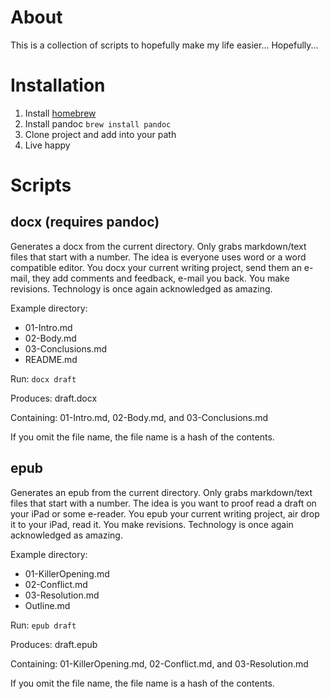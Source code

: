 # About

This is a collection of scripts to hopefully make my life easier...  Hopefully...

# Installation

1. Install [homebrew](http://brew.sh)
2. Install pandoc `brew install pandoc`
3. Clone project and add into your path
4. Live happy

# Scripts

## docx (requires pandoc)

Generates a docx from the current directory.  Only grabs markdown/text files
that start with a number.  The idea is everyone uses word or a word compatible
editor.  You docx your current writing project, send them an e-mail, they add
comments and feedback, e-mail you back.  You make revisions.  Technology is once
again acknowledged as amazing.

Example directory:

* 01-Intro.md
* 02-Body.md
* 03-Conclusions.md
* README.md

Run: `docx draft`

Produces: draft.docx

Containing: 01-Intro.md, 02-Body.md, and 03-Conclusions.md

If you omit the file name, the file name is a hash of the contents.

## epub

Generates an epub from the current directory.  Only grabs markdown/text files
that start with a number.  The idea is you want to proof read a draft on your 
iPad or some e-reader.  You epub your current writing project, air drop it to
your iPad, read it.  You make revisions.  Technology is once again acknowledged
as amazing.

Example directory:

* 01-KillerOpening.md
* 02-Conflict.md
* 03-Resolution.md
* Outline.md

Run: `epub draft`

Produces: draft.epub

Containing: 01-KillerOpening.md, 02-Conflict.md, and 03-Resolution.md

If you omit the file name, the file name is a hash of the contents.
